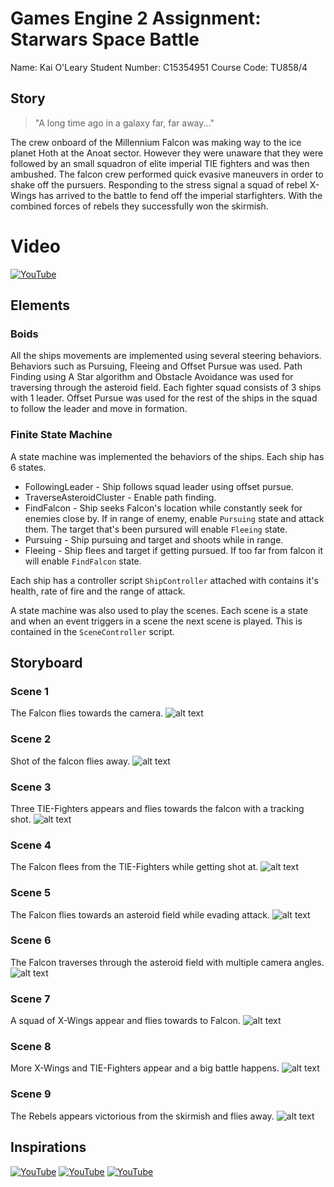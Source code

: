 # Games Engine 2 Assignment: Starwars Space Battle

Name: Kai O'Leary
Student Number: C15354951
Course Code: TU858/4

## Story
> "A long time ago in a galaxy far, far away..."

The crew onboard of the Millennium Falcon was making way to the ice planet Hoth at the Anoat sector. However they were unaware that they were followed by an small squadron of elite imperial TIE fighters and was then ambushed.  The falcon crew performed quick evasive maneuvers in order to shake off the pursuers. Responding to the stress signal a squad of rebel X-Wings has arrived to the battle to fend off the imperial starfighters. With the combined forces of rebels they successfully won the skirmish.

# Video
[![YouTube](http://img.youtube.com/vi/ksTK8cmIPF0/0.jpg)](https://youtu.be/ksTK8cmIPF0)



## Elements
### Boids
All the ships movements are implemented using several steering behaviors. Behaviors such as Pursuing, Fleeing and Offset Pursue was used. Path Finding using A Star algorithm and Obstacle Avoidance was used for traversing through the asteroid field. Each fighter squad consists of 3 ships with 1 leader. Offset Pursue was used for the rest of the ships in the squad to follow the leader and move in formation.

### Finite State Machine
A state machine was implemented the behaviors of the ships. Each ship has 6 states.
* FollowingLeader - Ship follows squad leader using offset pursue.
* TraverseAsteroidCluster - Enable path finding.
* FindFalcon - Ship seeks Falcon's location while constantly seek for enemies close by. If in range of enemy, enable `Pursuing` state and attack them. The target that's been pursured will enable `Fleeing` state.
* Pursuing - Ship pursuing and target and shoots while in range.
* Fleeing - Ship flees and target if getting pursued. If too far from falcon it will enable `FindFalcon` state.

Each ship has a controller script `ShipController` attached with contains it's health, rate of fire and the range of attack.

A state machine was also used to play the scenes. Each scene is a state and when an event triggers in a scene the next scene is played. This is contained in the `SceneController` script.

## Storyboard
### Scene 1
The Falcon flies towards the camera.
![alt text](https://github.com/Kaiser321/GE-2-CA/blob/main/Storyboard/1.png)
### Scene 2
Shot of the falcon flies away.
![alt text](https://github.com/Kaiser321/GE-2-CA/blob/main/Storyboard/2.png)
### Scene 3
Three TIE-Fighters appears and flies towards the falcon with a tracking shot.
![alt text](https://github.com/Kaiser321/GE-2-CA/blob/main/Storyboard/3.png)
### Scene 4
The Falcon flees from the TIE-Fighters while getting shot at.
![alt text](https://github.com/Kaiser321/GE-2-CA/blob/main/Storyboard/4.png)
### Scene 5
The Falcon flies towards an asteroid field while evading attack. 
![alt text](https://github.com/Kaiser321/GE-2-CA/blob/main/Storyboard/5.png)
### Scene 6
The Falcon traverses through the asteroid field with multiple camera angles.
![alt text](https://github.com/Kaiser321/GE-2-CA/blob/main/Storyboard/6.png)
### Scene 7
A squad of X-Wings appear and flies towards to Falcon.
![alt text](https://github.com/Kaiser321/GE-2-CA/blob/main/Storyboard/7.png)
### Scene 8
More X-Wings and TIE-Fighters appear and a big battle happens.
![alt text](https://github.com/Kaiser321/GE-2-CA/blob/main/Storyboard/8.png)
### Scene 9
The Rebels appears victorious from the skirmish and flies away. 
![alt text](https://github.com/Kaiser321/GE-2-CA/blob/main/Storyboard/9.png)


## Inspirations
[![YouTube](http://img.youtube.com/vi/mSvPxNopdHs/0.jpg)](https://youtu.be/mSvPxNopdHs)
[![YouTube](http://img.youtube.com/vi/8sarFZJl3h0/0.jpg)](https://youtu.be/8sarFZJl3h0)
[![YouTube](http://img.youtube.com/vi/c8deRYotdng/0.jpg)](https://youtu.be/c8deRYotdng)
